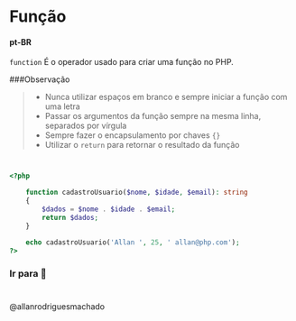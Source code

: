 # Função                

#### pt-BR
`function` É o operador usado para criar uma função no PHP.


###Observação
>*  Nunca utilizar espaços em branco e sempre iniciar a função com uma letra
>*  Passar os argumentos da função sempre na mesma linha, separados por vírgula
>*  Sempre fazer o encapsulamento por chaves `{}`
>*  Utilizar o `return` para retornar o resultado da função
> 
#

```php
<?php
    
    function cadastroUsuario($nome, $idade, $email): string
    {
        $dados = $nome . $idade . $email;
        return $dados;
    }

    echo cadastroUsuario('Allan ', 25, ' allan@php.com');
?>
```


### Ir para []()🚀

#
@allanrodriguesmachado